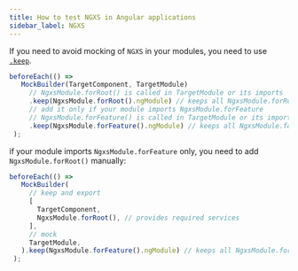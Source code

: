```yaml
---
title: How to test NGXS in Angular applications
sidebar_label: NGXS
---
```


If you need to avoid mocking of `NGXS` in your modules, you need to use [`.keep`](/api/MockBuilder.md#keep).

```ts
beforeEach(() =>
   MockBuilder(TargetComponent, TargetModule)
     // NgxsModule.forRoot() is called in TargetModule or its imports 
     .keep(NgxsModule.forRoot().ngModule) // keeps all NgxsModule.forRoot
     // add it only if your module imports NgxsModule.forFeature
     // NgxsModule.forFeature() is called in TargetModule or its imports
     .keep(NgxsModule.forFeature().ngModule) // keeps all NgxsModule.forFeature
 );
```

if your module imports `NgxsModule.forFeature` only, you need to add `NgxsModule.forRoot()` manually:

```ts
beforeEach(() =>
   MockBuilder(
     // keep and export
     [
       TargetComponent,
       NgxsModule.forRoot(), // provides required services
     ],
     // mock
     TargetModule,
   ).keep(NgxsModule.forFeature().ngModule) // keeps all NgxsModule.forFeature
 );
```
